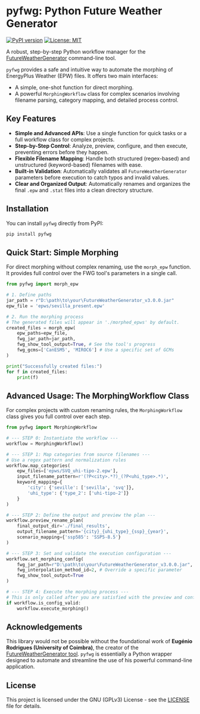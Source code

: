 # pyfwg: Python Future Weather Generator

[![PyPI version](https://badge.fury.io/py/pyfwg.svg)](https://badge.fury.io/py/pyfwg)
[![License: MIT](https://img.shields.io/badge/License-MIT-yellow.svg)](https://opensource.org/licenses/MIT)

A robust, step-by-step Python workflow manager for the [FutureWeatherGenerator](https://future-weather-generator.adai.pt/) command-line tool.

`pyfwg` provides a safe and intuitive way to automate the morphing of EnergyPlus Weather (EPW) files. It offers two main interfaces:
- A simple, one-shot function for direct morphing.
- A powerful `MorphingWorkflow` class for complex scenarios involving filename parsing, category mapping, and detailed process control.

## Key Features

- **Simple and Advanced APIs**: Use a single function for quick tasks or a full workflow class for complex projects.
- **Step-by-Step Control**: Analyze, preview, configure, and then execute, preventing errors before they happen.
- **Flexible Filename Mapping**: Handle both structured (regex-based) and unstructured (keyword-based) filenames with ease.
- **Built-in Validation**: Automatically validates all `FutureWeatherGenerator` parameters before execution to catch typos and invalid values.
- **Clear and Organized Output**: Automatically renames and organizes the final `.epw` and `.stat` files into a clean directory structure.

## Installation

You can install `pyfwg` directly from PyPI:

```bash
pip install pyfwg
```

## Quick Start: Simple Morphing

For direct morphing without complex renaming, use the `morph_epw` function. It provides full control over the FWG tool's parameters in a single call.

```python
from pyfwg import morph_epw

# 1. Define paths
jar_path = r"D:\path\to\your\FutureWeatherGenerator_v3.0.0.jar"
epw_file = 'epws/sevilla_present.epw'

# 2. Run the morphing process
# The generated files will appear in './morphed_epws' by default.
created_files = morph_epw(
    epw_paths=epw_file,
    fwg_jar_path=jar_path,
    fwg_show_tool_output=True, # See the tool's progress
    fwg_gcms=['CanESM5', 'MIROC6'] # Use a specific set of GCMs
)

print("Successfully created files:")
for f in created_files:
    print(f)
```

## Advanced Usage: The MorphingWorkflow Class

For complex projects with custom renaming rules, the `MorphingWorkflow` class gives you full control over each step.

```python
from pyfwg import MorphingWorkflow

# --- STEP 0: Instantiate the workflow ---
workflow = MorphingWorkflow()

# --- STEP 1: Map categories from source filenames ---
# Use a regex pattern and normalization rules
workflow.map_categories(
    epw_files=['epws/SVQ_uhi-tipo-2.epw'],
    input_filename_pattern=r'(?P<city>.*?)_(?P<uhi_type>.*)',
    keyword_mapping={
        'city': {'seville': ['sevilla', 'svq']},
        'uhi_type': {'type_2': ['uhi-tipo-2']}
    }
)

# --- STEP 2: Define the output and preview the plan ---
workflow.preview_rename_plan(
    final_output_dir='./final_results',
    output_filename_pattern='{city}_{uhi_type}_{ssp}_{year}',
    scenario_mapping={'ssp585': 'SSP5-8.5'}
)

# --- STEP 3: Set and validate the execution configuration ---
workflow.set_morphing_config(
    fwg_jar_path=r"D:\path\to\your\FutureWeatherGenerator_v3.0.0.jar",
    fwg_interpolation_method_id=2, # Override a specific parameter
    fwg_show_tool_output=True
)

# --- STEP 4: Execute the morphing process ---
# This is only called after you are satisfied with the preview and config.
if workflow.is_config_valid:
    workflow.execute_morphing()
```

## Acknowledgements

This library would not be possible without the foundational work of **Eugénio Rodrigues (University of Coimbra)**, the creator of the [FutureWeatherGenerator tool](https://future-weather-generator.adai.pt/). `pyfwg` is essentially a Python wrapper designed to automate and streamline the use of his powerful command-line application.

## License

This project is licensed under the GNU (GPLv3) License - see the [LICENSE](LICENSE) file for details.
